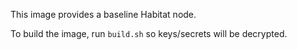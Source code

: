This image provides a baseline Habitat node.

To build the image, run `build.sh` so keys/secrets will be decrypted.
